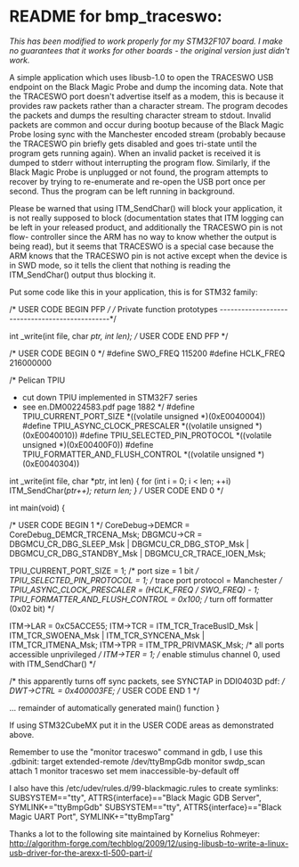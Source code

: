 # README for bmp_traceswo:

_This has been modified to work properly for my STM32F107 board. I make no guarantees that it works for other boards - the original version just didn't work._

A simple application which uses libusb-1.0 to open the TRACESWO USB endpoint
on the Black Magic Probe and dump the incoming data. Note that the TRACESWO
port doesn't advertise itself as a modem, this is because it provides raw
packets rather than a character stream. The program decodes the packets and
dumps the resulting character stream to stdout. Invalid packets are common
and occur during bootup because of the Black Magic Probe losing sync with the
Manchester encoded stream (probably because the TRACESWO pin briefly gets
disabled and goes tri-state until the program gets running again). When an
invalid packet is received it is dumped to stderr without interrupting the
program flow. Similarly, if the Black Magic Probe is unplugged or not found,
the program attempts to recover by trying to re-enumerate and re-open the
USB port once per second. Thus the program can be left running in background.

Please be warned that using ITM_SendChar() will block your application, it
is not really supposed to block (documentation states that ITM logging can be
left in your released product, and additionally the TRACESWO pin is not flow-
controller since the ARM has no way to know whether the output is being read),
but it seems that TRACESWO is a special case because the ARM knows that the
TRACESWO pin is not active except when the device is in SWD mode, so it tells
the client that nothing is reading the ITM_SendChar() output thus blocking it.

Put some code like this in your application, this is for STM32 family:

/* USER CODE BEGIN PFP */
/* Private function prototypes -----------------------------------------------*/

int _write(int file, char *ptr, int len);
/* USER CODE END PFP */

/* USER CODE BEGIN 0 */
#define SWO_FREQ 115200
#define HCLK_FREQ 216000000

/* Pelican TPIU
 * cut down TPIU implemented in STM32F7 series
 * see en.DM00224583.pdf page 1882
 */
#define TPIU_CURRENT_PORT_SIZE *((volatile unsigned *)(0xE0040004))
#define TPIU_ASYNC_CLOCK_PRESCALER *((volatile unsigned *)(0xE0040010))
#define TPIU_SELECTED_PIN_PROTOCOL *((volatile unsigned *)(0xE00400F0))
#define TPIU_FORMATTER_AND_FLUSH_CONTROL *((volatile unsigned *)(0xE0040304))

int _write(int file, char *ptr, int len) {
  for (int i = 0; i < len; ++i)
    ITM_SendChar(*ptr++);
  return len;
}
/* USER CODE END 0 */

int main(void)
{

  /* USER CODE BEGIN 1 */
  CoreDebug->DEMCR = CoreDebug_DEMCR_TRCENA_Msk;
  DBGMCU->CR = DBGMCU_CR_DBG_SLEEP_Msk | DBGMCU_CR_DBG_STOP_Msk | DBGMCU_CR_DBG_STANDBY_Msk | DBGMCU_CR_TRACE_IOEN_Msk;

  TPIU_CURRENT_PORT_SIZE = 1; /* port size = 1 bit */
  TPIU_SELECTED_PIN_PROTOCOL = 1; /* trace port protocol = Manchester */
  TPIU_ASYNC_CLOCK_PRESCALER = (HCLK_FREQ / SWO_FREQ) - 1;
  TPIU_FORMATTER_AND_FLUSH_CONTROL = 0x100; /* turn off formatter (0x02 bit) */

  ITM->LAR = 0xC5ACCE55;
  ITM->TCR = ITM_TCR_TraceBusID_Msk | ITM_TCR_SWOENA_Msk | ITM_TCR_SYNCENA_Msk | ITM_TCR_ITMENA_Msk;
  ITM->TPR = ITM_TPR_PRIVMASK_Msk; /* all ports accessible unprivileged */
  ITM->TER = 1; /* enable stimulus channel 0, used with ITM_SendChar() */

  /* this apparently turns off sync packets, see SYNCTAP in DDI0403D pdf: */
  DWT->CTRL = 0x400003FE;
  /* USER CODE END 1 */

  ... remainder of automatically generated main() function
}

If using STM32CubeMX put it in the USER CODE areas as demonstrated above.

Remember to use the "monitor traceswo" command in gdb, I use this .gdbinit:
target extended-remote /dev/ttyBmpGdb
monitor swdp_scan
attach 1
monitor traceswo
set mem inaccessible-by-default off

I also have this /etc/udev/rules.d/99-blackmagic.rules to create symlinks:
SUBSYSTEM=="tty", ATTRS{interface}=="Black Magic GDB Server", SYMLINK+="ttyBmpGdb"
SUBSYSTEM=="tty", ATTRS{interface}=="Black Magic UART Port", SYMLINK+="ttyBmpTarg"

Thanks a lot to the following site maintained by Kornelius Rohmeyer:
http://algorithm-forge.com/techblog/2009/12/using-libusb-to-write-a-linux-usb-driver-for-the-arexx-tl-500-part-i/
